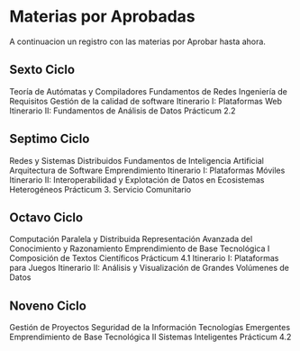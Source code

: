 Materias por Aprobadas
=======================

A continuacion un registro con las materias por Aprobar hasta ahora.

## Sexto Ciclo

Teoría de Autómatas y  Compiladores
Fundamentos de Redes
Ingeniería de Requisitos
Gestión de la calidad de software
Itinerario I: Plataformas Web
Itinerario II: Fundamentos de Análisis de Datos
Prácticum 2.2

## Septimo Ciclo

Redes y Sistemas Distribuidos
Fundamentos de Inteligencia Artificial
Arquitectura de Software
Emprendimiento
Itinerario I: Plataformas Móviles
Itinerario II: Interoperabilidad y Explotación de Datos en Ecosistemas Heterogéneos
Prácticum 3. Servicio Comunitario

## Octavo Ciclo

Computación Paralela y Distribuida
Representación Avanzada del Conocimiento y Razonamiento
Emprendimiento de Base Tecnológica I
Composición de Textos Científicos
Prácticum 4.1
Itinerario I: Plataformas para Juegos
Itinerario II: Análisis y Visualización de Grandes Volúmenes de Datos

## Noveno Ciclo

Gestión de Proyectos
Seguridad de la Información
Tecnologías Emergentes
Emprendimiento de Base Tecnológica II
Sistemas Inteligentes
Prácticum 4.2
